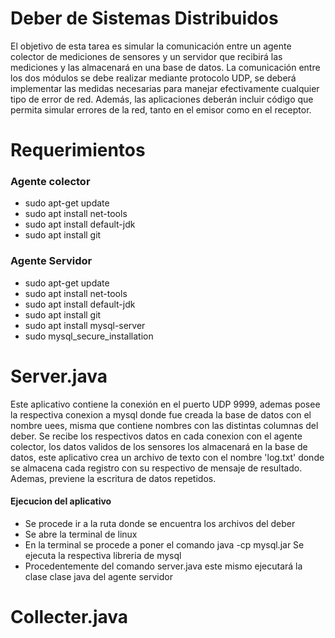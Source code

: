 # Deber de Sistemas Distribuidos 


El objetivo de esta tarea es simular la comunicación entre un agente colector de mediciones de sensores y un servidor que recibirá 
las mediciones y las almacenará en una base de datos. La comunicación entre los dos módulos se debe realizar mediante protocolo UDP, 
se deberá implementar las medidas necesarias para manejar efectivamente cualquier tipo de error de red. Además, las aplicaciones deberán 
incluir código que permita simular errores de la red, tanto en el emisor como en el receptor.

# Requerimientos 
### Agente colector
- sudo apt-get update                                     
- sudo apt install net-tools                              
- sudo apt install default-jdk                            
- sudo apt install git
### Agente Servidor
- sudo apt-get update
- sudo apt install net-tools
- sudo apt install default-jdk
- sudo apt install git
- sudo apt install mysql-server
- sudo mysql_secure_installation

# Server.java
Este aplicativo contiene la conexión en el puerto UDP 9999, ademas posee la respectiva conexion a mysql donde fue creada la base de datos con el nombre uees, misma que contiene nombres con las distintas columnas del deber. Se recibe los respectivos datos en cada conexion con el agente colector, los datos validos de los sensores los almacenará en la base de datos, este aplicativo crea un archivo de texto con el nombre 'log.txt' donde se almacena cada registro con su respectivo de mensaje de resultado. Ademas, previene la escritura de datos repetidos.
#### Ejecucion del aplicativo
- Se procede ir a la ruta donde se encuentra los archivos del deber
- Se abre la terminal de linux
- En la terminal se procede a poner el comando java -cp mysql.jar Se ejecuta la respectiva libreria de mysql
- Procedentemente del comando server.java  este mismo ejecutará la clase clase java del agente servidor
# Collecter.java
